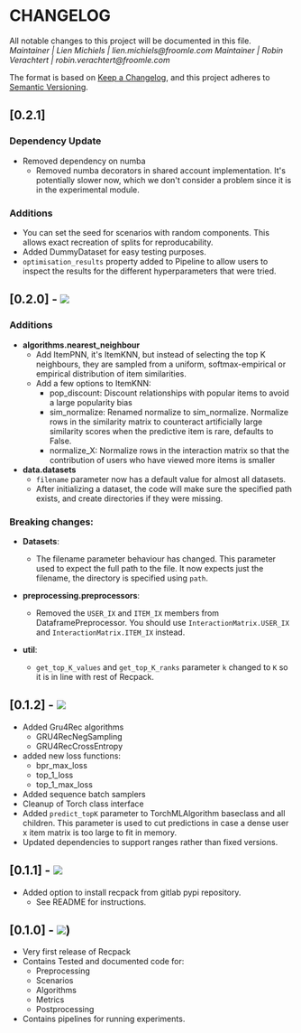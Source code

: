 # CHANGELOG

All notable changes to this project will be documented in this file.  
_Maintainer | Lien Michiels | lien.michiels@froomle.com_
_Maintainer | Robin Verachtert | robin.verachtert@froomle.com_

The format is based on [Keep a Changelog](https://keepachangelog.com/en/1.0.0/),
and this project adheres to [Semantic Versioning](https://semver.org/spec/v2.0.0.html).

## [0.2.1] 

### Dependency Update
* Removed dependency on numba
    * Removed numba decorators in shared account implementation. 
      It's potentially slower now, which we don't consider a problem since it is in the experimental module.

### Additions
* You can set the seed for scenarios with random components. This allows exact recreation of splits for reproducability.
* Added DummyDataset for easy testing purposes.
* `optimisation_results` property added to Pipeline to allow users to inspect the results for the different hyperparameters that were tried.

## [0.2.0] - ![](https://img.shields.io/date/1630311485.svg?label=2021-8-30) 

### Additions
* __algorithms.nearest_neighbour__
    * Add ItemPNN, it's ItemKNN, but instead of selecting the top K neighbours, they are sampled from a uniform, softmax-empirical or empirical distribution of item similarities.
    * Add a few options to ItemKNN:
        * pop_discount: Discount relationships with popular items to avoid a large popularity bias
        * sim_normalize: Renamed normalize to sim_normalize. Normalize rows in the similarity matrix to counteract
        artificially large similarity scores when the predictive item is rare, defaults to False.
        * normalize_X: Normalize rows in the interaction matrix so that the contribution of
        users who have viewed more items is smaller
* __data.datasets__
    * `filename` parameter now has a default value for almost all datasets. 
    * After initializing a dataset, the code will make sure the specified path exists, and create directories if they were missing.

### Breaking changes:

* __Datasets__:
    * The filename parameter behaviour has changed. 
    This parameter used to expect the full path to the file. 
    It now expects just the filename, the directory is specified using `path`.

* __preprocessing.preprocessors__:
    * Removed the `USER_IX` and `ITEM_IX` members from DataframePreprocessor. You should use `InteractionMatrix.USER_IX` and `InteractionMatrix.ITEM_IX` instead.

* __util__:
    * `get_top_K_values` and `get_top_K_ranks` parameter `k` changed to `K` so it is in line with rest of Recpack.

## [0.1.2] - ![](https://img.shields.io/date/1627975447.svg?label=2021-8-3) 
* Added Gru4Rec algorithms 
    * GRU4RecNegSampling
    * GRU4RecCrossEntropy
* added new loss functions:
    * bpr_max_loss
    * top_1_loss
    * top_1_max_loss
* Added sequence batch samplers
* Cleanup of Torch class interface
* Added `predict_topK` parameter to TorchMLAlgorithm baseclass and all children. This parameter is used to cut predictions in case a dense user x item matrix is too large to fit in memory.
* Updated dependencies to support ranges rather than fixed versions.

## [0.1.1] - ![](https://img.shields.io/date/1626758338.svg?label=2021-7-20)
* Added option to install recpack from gitlab pypi repository.
    * See README for instructions.
## [0.1.0] - ![](https://img.shields.io/date/1626354902.svg?label=2021-07-15))

* Very first release of Recpack
* Contains Tested and documented code for:
    * Preprocessing
    * Scenarios
    * Algorithms
    * Metrics
    * Postprocessing
* Contains pipelines for running experiments.
